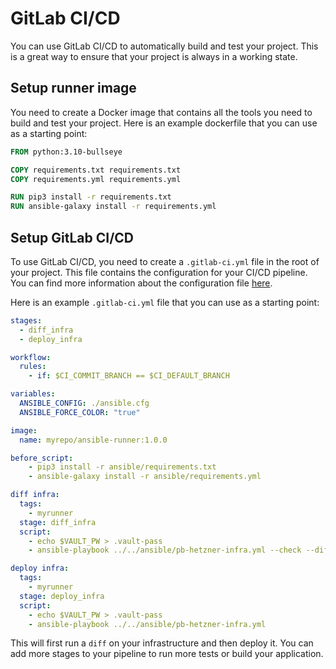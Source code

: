 # GitLab CI/CD
You can use GitLab CI/CD to automatically build and test your project. This is a great way to ensure that your project is always in a working state.

## Setup runner image
You need to create a Docker image that contains all the tools you need to build and test your project.
Here is an example dockerfile that you can use as a starting point:
```dockerfile
FROM python:3.10-bullseye

COPY requirements.txt requirements.txt
COPY requirements.yml requirements.yml

RUN pip3 install -r requirements.txt
RUN ansible-galaxy install -r requirements.yml
```

## Setup GitLab CI/CD
To use GitLab CI/CD, you need to create a `.gitlab-ci.yml` file in the root of your project. This file contains the configuration for your CI/CD pipeline. You can find more information about the configuration file [here](https://docs.gitlab.com/ee/ci/yaml/).

Here is an example `.gitlab-ci.yml` file that you can use as a starting point:
```yaml
stages:
  - diff_infra
  - deploy_infra

workflow:
  rules:
    - if: $CI_COMMIT_BRANCH == $CI_DEFAULT_BRANCH

variables:
  ANSIBLE_CONFIG: ./ansible.cfg
  ANSIBLE_FORCE_COLOR: "true"

image:
  name: myrepo/ansible-runner:1.0.0

before_script:
    - pip3 install -r ansible/requirements.txt
    - ansible-galaxy install -r ansible/requirements.yml

diff infra:
  tags:
    - myrunner
  stage: diff_infra
  script:
    - echo $VAULT_PW > .vault-pass
    - ansible-playbook ../../ansible/pb-hetzner-infra.yml --check --diff

deploy infra:
  tags:
    - myrunner
  stage: deploy_infra
  script:
    - echo $VAULT_PW > .vault-pass
    - ansible-playbook ../../ansible/pb-hetzner-infra.yml
```
This will first run a `diff` on your infrastructure and then deploy it. You can add more stages to your pipeline to run more tests or build your application.